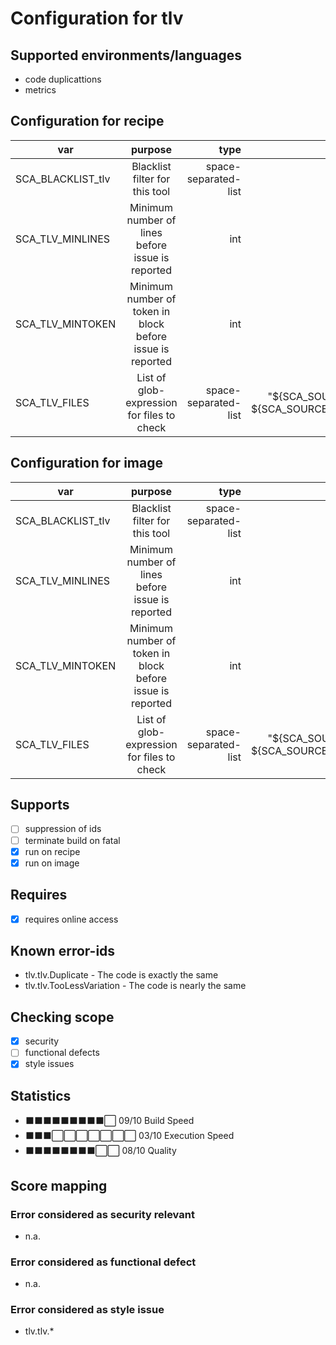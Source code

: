 # Configuration for tlv

## Supported environments/languages

* code duplicattions
* metrics

## Configuration for recipe

| var | purpose | type | default |
| ------------- |:-------------:| -----:| -----:
| SCA_BLACKLIST_tlv | Blacklist filter for this tool | space-separated-list | "linux-.*"
| SCA_TLV_MINLINES | Minimum number of lines before issue is reported | int | "8"
| SCA_TLV_MINTOKEN | Minimum number of token in block before issue is reported | int | "25"
| SCA_TLV_FILES | List of glob-expression for files to check | space-separated-list | "\$\{SCA\_SOURCES\_DIR\}/\* \$\{SCA\_SOURCES\_DIR\}/\*\*/\*"

## Configuration for image

| var | purpose | type | default |
| ------------- |:-------------:| -----:| -----:
| SCA_BLACKLIST_tlv | Blacklist filter for this tool | space-separated-list | "linux-.*"
| SCA_TLV_MINLINES | Minimum number of lines before issue is reported | int | "8"
| SCA_TLV_MINTOKEN | Minimum number of token in block before issue is reported | int | "25"
| SCA_TLV_FILES | List of glob-expression for files to check | space-separated-list | "\$\{SCA\_SOURCES\_DIR\}/\$\{sysconfdir\}/\* \$\{SCA\_SOURCES\_DIR\}/\$\{sysconfdir\}/\*\*/\*"

## Supports

- [ ] suppression of ids
- [ ] terminate build on fatal
- [x] run on recipe
- [x] run on image

## Requires

- [x] requires online access

## Known error-ids

* tlv.tlv.Duplicate - The code is exactly the same
* tlv.tlv.TooLessVariation - The code is nearly the same

## Checking scope

- [x] security
- [ ] functional defects
- [x] style issues

## Statistics

 - ⬛⬛⬛⬛⬛⬛⬛⬛⬛⬜ 09/10 Build Speed
 - ⬛⬛⬛⬜⬜⬜⬜⬜⬜⬜ 03/10 Execution Speed
 - ⬛⬛⬛⬛⬛⬛⬛⬛⬜⬜ 08/10 Quality

## Score mapping

### Error considered as security relevant

* n.a.

### Error considered as functional defect

* n.a.

### Error considered as style issue

* tlv.tlv.*
